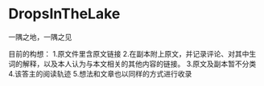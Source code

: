 # DropsInTheLake
一隅之地，一隅之见

目前的构想：
1.原文件里含原文链接
2.在副本附上原文，并记录评论、对其中生词的解释，以及本人认为与本文相关的其他内容的链接。
3.原文及副本暂不分类
4.该答主的阅读轨迹
5.想法和文章也以同样的方式进行收录
